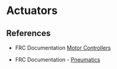 # Actuators

## References

- FRC Documentation [Motor Controllers](https://docs.wpilib.org/en/latest/docs/software/hardware-apis/motors/index.html)

- FRC Documentation - [Pneumatics](https://docs.wpilib.org/en/latest/docs/software/hardware-apis/pneumatics/pneumatics.html)

<!-- <h3><span style="float:left">
<a href="sensors">Previous</a></span>
<span style="float:right">
<a href="networking">Next</a></span></h3> -->